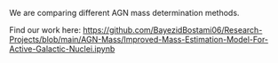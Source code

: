 We are comparing different AGN mass determination methods.

Find our work here: https://github.com/BayezidBostami06/Research-Projects/blob/main/AGN-Mass/Improved-Mass-Estimation-Model-For-Active-Galactic-Nuclei.ipynb
